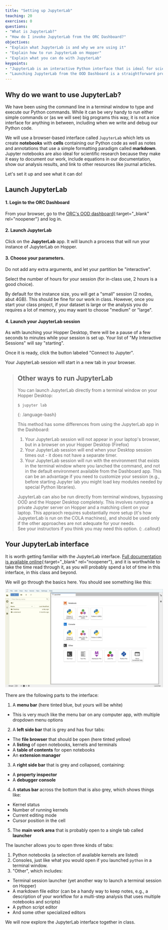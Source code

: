 ```yaml
---
title: "Setting up JupyterLab"
teaching: 20
exercises: 0
questions:
- "What is JupyterLab?"
- "How do I invoke JupyterLab from the ORC Dashboard?"
objectives:
- "Explain what JupyterLab is and why we are using it"
- "Explain how to run JupyterLab on Hopper"
- "Explain what you can do with JupyterLab"
keypoints:
- "JupyterLab is an interactive Python interface that is ideal for scientific work"
- "Launching JupyterLab from the OOD Dashboard is a straightforward process"
---
```


## Why do we want to use JupyterLab? 

We have been using the command line in a terminal window to type and execute our Python commands. 
While it can be very handy to run either simple commands or (as we will see) big programs this way, 
it is not a nice interface for anything in between, including when we write and debug our Python code.

We will use a browser-based interface called `JupyterLab`
which lets us create **notebooks** with **cells** containing our Python code
as well as notes and annotations that use a simple formatting paradigm called **markdown**. 
Jupyter notebooks are also ideal for scientific research because they make it easy to document our work, 
include equations in our documentation, show our analysis results, 
and link to other resources like journal articles. 

Let's set it up and see what it can do!

## Launch JupyterLab

#### 1. Login to the ORC Dashboard

From your browser, go to the [ORC's OOD dashboard](https://ondemand.orc.gmu.edu/){:target="_blank" rel="noopener"}
and log in.

#### 2. Launch JupyterLab

Click on the **JupyterLab** app. It will launch a process that will run your instance of JupyterLab on Hopper.

#### 3. Choose your parameters.

Do not add any extra arguments, and let your partition be "interactive".

Select the number of hours for your session (for in-class use, 2 hours is a good choice).

By default for the instance size, you will get a "small" session (2 nodes, abut 4GB). 
This should be fine for our work in class.
However, once you start your class project, if your dataset is large or the analysis you do
requires a lot of memory, you may want to choose "medium" or "large".

#### 4. Launch your JupyterLab session

As with launching your Hopper Desktop, there will be a pause of a few seconds to minutes
while your session is set up. 
Your list of "My Interactive Sessions" will say "starting".

Once it is ready, click the button labeled "Connect to Jupyter".

Your JupyterLab session will start in a new tab in your browser.

> ## Other ways to run JupyterLab
>
> You can launch JupyterLab directly from a terminal window on your Hopper Desktop:
> ~~~
> $ jupyter lab
> ~~~
> {: .language-bash}
> 
> This method has some differences from using the JupyterLab app in the Dashboard:
> 1. Your JupyterLab session will not appear in your laptop's browser, but in a browser on your Hopper Desktop (Firefox)
> 2. Your JupyterLab session will end when your Desktop session times out - it does not have a separate timer.
> 3. Your JupyterLab session will run with the environment that exists in the terminal window where you lanched the command, and not in the default environment available from the Dashboard app. This can be an advantage if you need to customize your session (e.g., before starting Jupyter lab you might load key modules needed by special Python libraries).
> 
> JupyterLab can also be run directly from terminal windows, bypassing OOD and the Hopper Desktop completely. 
> This involves running a private Jupyter server on Hopper and a matching client on your laptop. 
> This appraoch requires substantially more setup (it's how JupyeterLab is run on the COLA machines), 
> and should be used only if the other approaches are not adequate for your needs.  
> See your instructors if you think you may need this option.
{: .callout}

## Your JupyterLab interface

It is worth getting familiar with the JupyterLab interface. 
[Full documentation is available online](https://jupyterlab.readthedocs.io/en/stable/user/interface.html){:target="_blank" rel="noopener"}, 
and it is worthwhile to take the time read through it, 
as you will probably spend a lot of time in this interface, in this class and beyond.

We will go through the basics here.
You should see something like this:

![JupyterLab interface](../fig/jupyterlab_interface.jpg)

There are the following parts to the interface:
1. A **menu bar** (here tinted blue, but yours will be white)
  * This is very much like the menu bar on any computer app, with multiple dropdown menu options
2. A **left side bar** that is grey and has four tabs:
  * The **file browser** that should be open (here tinted yellow)
  * A **listing** of open notebooks, kernels and terminals
  * A **table of contents** for open notebooks
  * An **extension manager**
3. A **right side bar** that is grey and collapsed, containing:
  * A **property inspector**
  * A **debugger console**
4. A **status bar** across the bottom that is also grey, which shows things like:
  * Kernel status
  * Number of running kernels
  * Current editing mode
  * Cursor position in the cell
5. The **main work area** that is probably open to a single tab called **launcher**
 
The launcher allows you to open three kinds of tabs:
1. Python notebooks (a selection of available kernels are listed)
2. Consoles, just like what you would open if you launched `python` in a terminal window.
3. "Other", which includes:
  * Terminal session launcher (yet another way to launch a terminal session on Hopper)
  * A markdown file editor (can be a handy way to keep notes, e.g., a description of your workflow for a multi-step analysis that uses multiple notebooks and scripts)
  * A python script editor 
  * And some other specialized editors

We will now explore the JupyterLab interface together in class.
